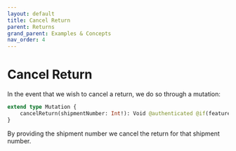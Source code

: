 ```yaml
---
layout: default
title: Cancel Return
parent: Returns
grand_parent: Examples & Concepts
nav_order: 4
---
```

# Cancel Return
In the event that we wish to cancel a return, we do so through a mutation:

```graphql
extend type Mutation {
    cancelReturn(shipmentNumber: Int!): Void @authenticated @if(feature: ORDER_RETURNS)
}
```
 By providing the shipment number we cancel the return for that shipment number.
